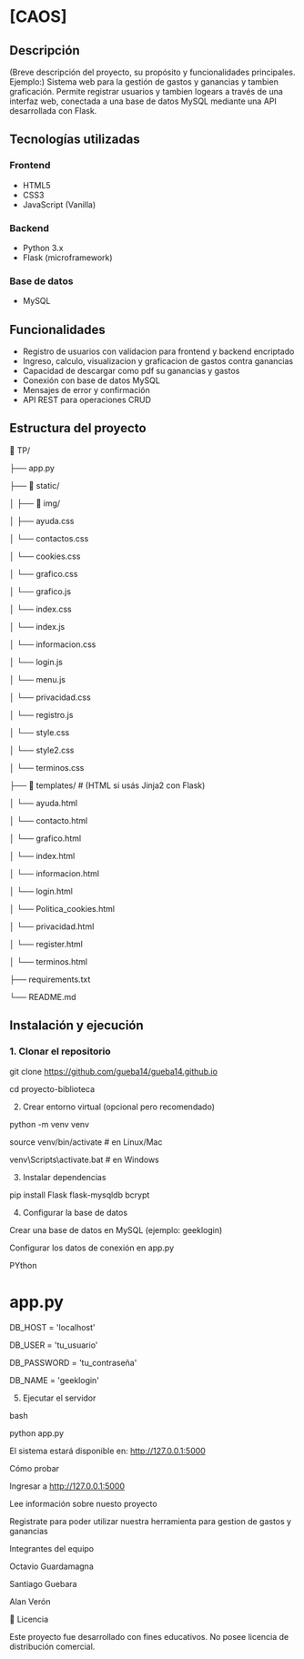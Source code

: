 # [CAOS]
## Descripción
(Breve descripción del proyecto, su propósito y funcionalidades principales. Ejemplo:)
Sistema web para la gestión de gastos y ganancias y tambien graficación. Permite registrar usuarios y tambien logears a través de una interfaz web, conectada a una base de datos MySQL mediante una API desarrollada con Flask.
## Tecnologías utilizadas
### Frontend
- HTML5
- CSS3
- JavaScript (Vanilla)
### Backend
- Python 3.x
- Flask (microframework)
###  Base de datos
- MySQL
## Funcionalidades
- Registro de usuarios con validacion para frontend y backend encriptado
- Ingreso, calculo, visualizacion y graficacion de gastos contra ganancias
- Capacidad de descargar como pdf su ganancias y gastos
- Conexión con base de datos MySQL
- Mensajes de error y confirmación
- API REST para operaciones CRUD
##  Estructura del proyecto
📁 TP/

├── app.py

├── 📁 static/

│ ├── 📁 img/

│ ├── ayuda.css

│ └── contactos.css

│ └── cookies.css

│ └── grafico.css

│ └── grafico.js

│ └── index.css

│ └── index.js

│ └── informacion.css

│ └── login.js

│ └── menu.js

│ └── privacidad.css

│ └── registro.js

│ └── style.css

│ └── style2.css

│ └── terminos.css

├── 📁 templates/ # (HTML si usás Jinja2 con Flask)

│ └── ayuda.html

│ └── contacto.html

│ └── grafico.html

│ └── index.html

│ └── informacion.html

│ └── login.html

│ └── Politica_cookies.html

│ └── privacidad.html

│ └── register.html

│ └── terminos.html

├── requirements.txt

└── README.md

##  Instalación y ejecución
### 1. Clonar el repositorio

git clone https://github.com/gueba14/gueba14.github.io

cd proyecto-biblioteca

2. Crear entorno virtual (opcional pero recomendado)

python -m venv venv

source venv/bin/activate   # en Linux/Mac

venv\Scripts\activate.bat  # en Windows

3. Instalar dependencias

pip install Flask flask-mysqldb bcrypt

4. Configurar la base de datos

Crear una base de datos en MySQL (ejemplo: geeklogin)

Configurar los datos de conexión en app.py

PYthon

# app.py

DB_HOST = 'localhost'

DB_USER = 'tu_usuario'

DB_PASSWORD = 'tu_contraseña'

DB_NAME = 'geeklogin'

5. Ejecutar el servidor

bash

python app.py

El sistema estará disponible en: http://127.0.0.1:5000

Cómo probar

Ingresar a http://127.0.0.1:5000

Lee información sobre nuesto proyecto

Registrate para poder utilizar nuestra herramienta para gestion de gastos y ganancias


Integrantes del equipo

Octavio Guardamagna

Santiago Guebara

Alan Verón

📄 Licencia

Este proyecto fue desarrollado con fines educativos. No posee licencia de distribución comercial.
